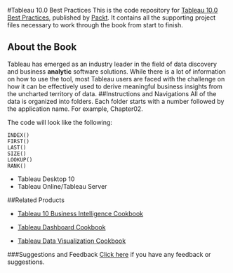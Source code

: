 #Tableau 10.0 Best Practices
This is the code repository for [Tableau 10.0 Best Practices](https://www.packtpub.com/big-data-and-business-intelligence/tableau-100-best-practices?utm_source=github&utm_medium=repository&utm_campaign=9781786460097), published by [Packt](https://www.packtpub.com). It contains all the supporting project files necessary to work through the book from start to finish.
## About the Book
Tableau has emerged as an industry leader in the field of data discovery and business __analytic__ software solutions. While there is a lot of information on how to use the tool, most Tableau users are faced with the challenge on how it can be effectively used to derive meaningful business insights from the uncharted territory of data.
##Instructions and Navigations
All of the data is organized into folders. Each folder starts with a number followed by the application name. For example, Chapter02.



The code will look like the following:
```
INDEX()
FIRST()
LAST()
SIZE()
LOOKUP()
RANK()
```

* Tableau Desktop 10
* Tableau Online/Tableau Server

##Related Products
* [Tableau 10 Business Intelligence Cookbook](https://www.packtpub.com/big-data-and-business-intelligence/tableau-10-business-intelligence-cookbook?utm_source=github&utm_medium=repository&utm_campaign=9781786465634)

* [Tableau Dashboard Cookbook](https://www.packtpub.com/big-data-and-business-inteliigence/tableau-dashboard-cookbook?utm_source=github&utm_medium=repository&utm_campaign=9781782177906)

* [Tableau Data Visualization Cookbook](https://www.packtpub.com/big-data-and-business-intelligence/tableau-data-visualization-cookbook?utm_source=github&utm_medium=repository&utm_campaign=9781849689786)

###Suggestions and Feedback
[Click here](https://docs.google.com/forms/d/e/1FAIpQLSe5qwunkGf6PUvzPirPDtuy1Du5Rlzew23UBp2S-P3wB-GcwQ/viewform) if you have any feedback or suggestions.
